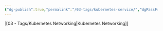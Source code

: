 ```yaml
---
{"dg-publish":true,"permalink":"/03-tags/kubernetes-service/","dgPassFrontmatter":true,"noteIcon":""}
---
```


[[03 - Tags/Kubernetes Networking\|Kubernetes Networking]]